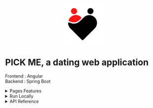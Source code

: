 <div align="center">
<img height="130px" width="130px" src="./src/assets/images/Logo.png">
</div>
  
# PICK ME, a dating web application

Frontend : Angular
<br>
Backend : Spring Boot

<details>
  <summary>Pages Features</summary>

### Connect

- Register with email confirmation
- Login with form control and failure animation
- Logout is available on any page once logged in

### Select

- View profiles that are similar to yours
- Select profile age you want to see
- Like a profile
- View more information about a profile

### Profile

- Modify your profile
- Add pictures and select main profile picture
- Delete your account (needs confirmation)

### Match

- View profiles that matched with you
- Search a user
- Dislike a profile
- View more information about a profile
- Send a message, update or delete it

### Admin

- Admin role needed to view this page
- Search user or message
- See all users or messages
- View more information about a profile
- Delete user or message

</details>

<details>
  <summary>Run Locally</summary>

### Clone the project

```bash
  git clone https://github.com/Brice150/PICKME.git
```

### Go to backend directory

    --> Run application on Intellij

### Install dependencies

```bash
  npm install
```

### Start the server

```bash
  ng serve -o
```

</details>

<details>
  <summary>API Reference</summary>

  <br>

  <details>
  <summary>Connection</summary>

### Register

```http
  POST /registration
```

### Confirm email

```http
  GET /registration/confirm
```

### Login

```http
  GET /login
```

### Logout

```http
  GET /logout
```

  </details>

  <details>
  <summary>Admin</summary>

### Get all users

```http
  GET /admin/user/all
```

### Delete user

```http
  DELETE /admin/user/${email}
```

### Delete message

```http
  DELETE /admin/message/${messageId}
```

  </details>

  <details>
  <summary>User</summary>

### Get all users

```http
  GET /user/all
```

### Get all users that liked

```http
  GET /user/all/like
```

### Get all users that matched

```http
  GET /user/all/match
```

### Get connected user

```http
  GET /user
```

### Get user by id

```http
  GET /user/${userId}
```

### Update user

```http
  PUT /user
```

### Delete user

```http
  DELETE /user/${email}
```

  </details>

  <details>
  <summary>Message</summary>

### Get all user messages

```http
  GET /message/all/${userId}
```

### Get message sender

```http
  GET /message/sender/${messageId}
```

### Get user messages number

```http
  GET /message/all/number/${userId}
```

### Add message

```http
  POST /message
```

### Update message

```http
  PUT /message
```

### Delete message

```http
  DELETE /message/${messageId}
```

  </details>

  <details>
  <summary>Like</summary>

### Get like by foreign keys

```http
  GET /like/${userId1}/${userId2}
```

### Add like

```http
  POST /like
```

### Delete like

```http
  DELETE /like/${likeId}
```

  </details>

  <details>
  <summary>Picture</summary>

### Get all user pictures

```http
  GET /picture/all/${userId}
```

### Get picture

```http
  GET /picture/${pictureName}
```

### Add picture

```http
  POST /picture
```

### Delete picture

```http
  DELETE /picture/${pictureId}
```

  </details>

  <details>
  <summary>Match</summary>

### Get all user matches

```http
  GET /match/all
```

  </details>

</details>
